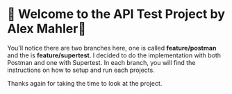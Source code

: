 # :wave: Welcome to the API Test Project by Alex Mahler:wave: 

You'll notice there are two branches here, one is called **feature/postman** and the is **feature/supertest**. I decided to do the implementation with both Postman and one with Supertest. In each branch, you will find the instructions on how to setup and run each projects. 

Thanks again for taking the time to look at the project. 
